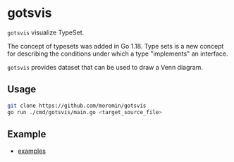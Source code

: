 # gotsvis
`gotsvis` visualize TypeSet.

The concept of typesets was added in Go 1.18.
Type sets is a new concept for describing the conditions under which a type "implements" an interface.

`gotsvis` provides dataset that can be used to draw a Venn diagram.

## Usage
```bash
git clone https://github.com/moromin/gotsvis
go run ./cmd/gotsvis/main.go <target_source_file>
```

## Example
- [examples](https://github.com/moromin/gotsvis/tree/main/examples)

